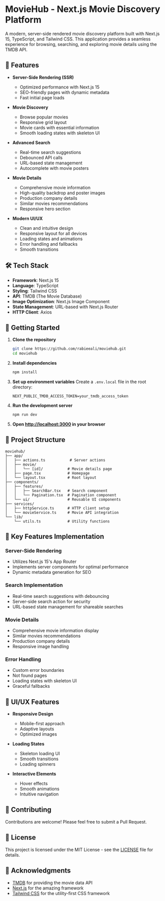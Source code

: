# MovieHub - Next.js Movie Discovery Platform

A modern, server-side rendered movie discovery platform built with Next.js 15, TypeScript, and Tailwind CSS. This application provides a seamless experience for browsing, searching, and exploring movie details using the TMDB API.

## 🌟 Features

- **Server-Side Rendering (SSR)**
  - Optimized performance with Next.js 15
  - SEO-friendly pages with dynamic metadata
  - Fast initial page loads

- **Movie Discovery**
  - Browse popular movies
  - Responsive grid layout
  - Movie cards with essential information
  - Smooth loading states with skeleton UI

- **Advanced Search**
  - Real-time search suggestions
  - Debounced API calls
  - URL-based state management
  - Autocomplete with movie posters

- **Movie Details**
  - Comprehensive movie information
  - High-quality backdrop and poster images
  - Production company details
  - Similar movies recommendations
  - Responsive hero section

- **Modern UI/UX**
  - Clean and intuitive design
  - Responsive layout for all devices
  - Loading states and animations
  - Error handling and fallbacks
  - Smooth transitions

## 🛠️ Tech Stack

- **Framework**: Next.js 15
- **Language**: TypeScript
- **Styling**: Tailwind CSS
- **API**: TMDB (The Movie Database)
- **Image Optimization**: Next.js Image Component
- **State Management**: URL-based with Next.js Router
- **HTTP Client**: Axios

## 🚀 Getting Started

1. **Clone the repository**
   ```bash
   git clone https://github.com/rabieeali/moviehub.git
   cd moviehub
   ```

2. **Install dependencies**
   ```bash
   npm install
   ```

3. **Set up environment variables**
   Create a `.env.local` file in the root directory:
   ```
   NEXT_PUBLIC_TMDB_ACCESS_TOKEN=your_tmdb_access_token
   ```

4. **Run the development server**
   ```bash
   npm run dev
   ```

5. **Open [http://localhost:3000](http://localhost:3000) in your browser**

## 📁 Project Structure

```
moviehub/
├── app/
│   ├── actions.ts           # Server actions
│   ├── movie/
│   │   └── [id]/           # Movie details page
│   ├── page.tsx            # Homepage
│   └── layout.tsx          # Root layout
├── components/
│   ├── features/
│   │   ├── SearchBar.tsx   # Search component
│   │   └── Pagination.tsx  # Pagination component
│   └── ui/                 # Reusable UI components
├── services/
│   ├── httpService.ts      # HTTP client setup
│   └── movieService.ts     # Movie API integration
└── lib/
    └── utils.ts            # Utility functions
```

## 🔑 Key Features Implementation

### Server-Side Rendering
- Utilizes Next.js 15's App Router
- Implements server components for optimal performance
- Dynamic metadata generation for SEO

### Search Implementation
- Real-time search suggestions with debouncing
- Server-side search action for security
- URL-based state management for shareable searches

### Movie Details
- Comprehensive movie information display
- Similar movies recommendations
- Production company details
- Responsive image handling

### Error Handling
- Custom error boundaries
- Not found pages
- Loading states with skeleton UI
- Graceful fallbacks

## 🎨 UI/UX Features

- **Responsive Design**
  - Mobile-first approach
  - Adaptive layouts
  - Optimized images

- **Loading States**
  - Skeleton loading UI
  - Smooth transitions
  - Loading spinners

- **Interactive Elements**
  - Hover effects
  - Smooth animations
  - Intuitive navigation

## 🤝 Contributing

Contributions are welcome! Please feel free to submit a Pull Request.

## 📝 License

This project is licensed under the MIT License - see the [LICENSE](LICENSE) file for details.

## 🙏 Acknowledgments

- [TMDB](https://www.themoviedb.org/) for providing the movie data API
- [Next.js](https://nextjs.org/) for the amazing framework
- [Tailwind CSS](https://tailwindcss.com/) for the utility-first CSS framework

